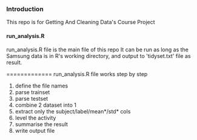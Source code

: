 ### Introduction

This repo is for Getting And Cleaning Data's Course Project

#### run\_analysis.R

run\_analysis.R file is the main file of this repo
It can be run as long as the Samsung data is in R's working directory, 
and output to 'tidyset.txt' file as result. 

=============
run\_analysis.R file works step by step

1.  define the file names
2.  parse trainset
3.  parse testset
4.  combine 2 dataset into 1
5.  extract only the subject/label/mean*/std* cols
6.  level the activity 
7.  summarise the result
8.  write output file

<!-- -->

